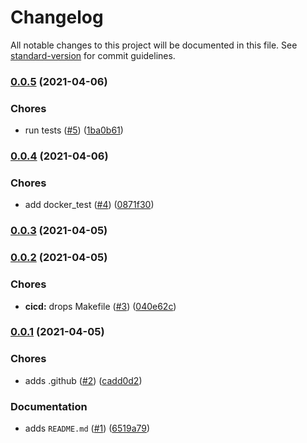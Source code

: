 # Changelog

All notable changes to this project will be documented in this file. See [standard-version](https://github.com/conventional-changelog/standard-version) for commit guidelines.

### [0.0.5](https://github.com/p6m7g8/p6ctl/compare/v0.0.4...v0.0.5) (2021-04-06)


### Chores

* run tests ([#5](https://github.com/p6m7g8/p6ctl/issues/5)) ([1ba0b61](https://github.com/p6m7g8/p6ctl/commit/1ba0b61c931fb6a6ac3918ed78137f2060d0fbb7))

### [0.0.4](https://github.com/p6m7g8/p6ctl/compare/v0.0.3...v0.0.4) (2021-04-06)


### Chores

* add docker_test ([#4](https://github.com/p6m7g8/p6ctl/issues/4)) ([0871f30](https://github.com/p6m7g8/p6ctl/commit/0871f307e5aa453f3e5db436b498092cc808d7a2))

### [0.0.3](https://github.com/p6m7g8/p6ctl/compare/v0.0.2...v0.0.3) (2021-04-05)

### [0.0.2](https://github.com/p6m7g8/p6ctl/compare/v0.0.1...v0.0.2) (2021-04-05)


### Chores

* **cicd:** drops Makefile ([#3](https://github.com/p6m7g8/p6ctl/issues/3)) ([040e62c](https://github.com/p6m7g8/p6ctl/commit/040e62c52f0d83ae516ed3c34fa018aa2cd6f386))

### [0.0.1](https://github.com/p6m7g8/p6ctl/compare/v1.0.1...v0.0.1) (2021-04-05)


### Chores

* adds .github ([#2](https://github.com/p6m7g8/p6ctl/issues/2)) ([cadd0d2](https://github.com/p6m7g8/p6ctl/commit/cadd0d23ca6a8fa0b3f8877345a757cb36073c60))


### Documentation

* adds `README.md` ([#1](https://github.com/p6m7g8/p6ctl/issues/1)) ([6519a79](https://github.com/p6m7g8/p6ctl/commit/6519a79954be979aa0845575f1ea8b8e021e3c8a))

